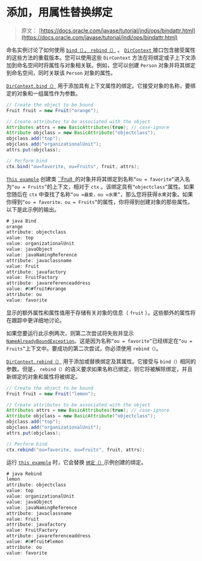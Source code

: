 # 添加，用属性替换绑定

> 原文： [https://docs.oracle.com/javase/tutorial/jndi/ops/bindattr.html](https://docs.oracle.com/javase/tutorial/jndi/ops/bindattr.html)

命名实例讨论了如何使用 [`bind（）`， `rebind（）`](bind.html) 。 [`DirContext` ](https://docs.oracle.com/javase/8/docs/api/javax/naming/directory/DirContext.html)接口包含接受属性的这些方法的重载版本。您可以使用这些 `DirContext` 方法在将绑定或子上下文添加到命名空间时将属性与对象相关联。例如，您可以创建 `Person` 对象并将其绑定到命名空间，同时关联该 `Person` 对象的属性。

[`DirContext.bind（）`](https://docs.oracle.com/javase/8/docs/api/javax/naming/directory/DirContext.html#bind-javax.naming.Name-java.lang.Object-javax.naming.directory.Attributes-) 用于添加具有上下文属性的绑定。它接受对象的名称，要绑定的对象和一组属性作为参数。

```java
// Create the object to be bound
Fruit fruit = new Fruit("orange");

// Create attributes to be associated with the object
Attributes attrs = new BasicAttributes(true); // case-ignore
Attribute objclass = new BasicAttribute("objectclass");
objclass.add("top");
objclass.add("organizationalUnit");
attrs.put(objclass);

// Perform bind
ctx.bind("ou=favorite, ou=Fruits", fruit, attrs);

```

[`This example`](examples/Bind.java) 创建类 [``Fruit` `](examples/Fruit.java)的对象并将其绑定到名称`“ou = favorite”`进入名为`“ou = Fruits”`的上下文，相对于 `ctx` 。该绑定具有`“objectclass”`属性。如果您随后在 `ctx` 中查找了名称`“ou =最爱，ou =水果”`，那么您将获得`水果`对象。如果你得到`“ou = favorite，ou = Fruits”`的属性，你将得到创建对象的那些属性。以下是此示例的输出。

```java
# java Bind
orange
attribute: objectclass
value: top
value: organizationalUnit
value: javaObject
value: javaNamingReference
attribute: javaclassname
value: Fruit
attribute: javafactory
value: FruitFactory
attribute: javareferenceaddress
value: #0#fruit#orange
attribute: ou
value: favorite

```

显示的额外属性和属性值用于存储有关对象的信息（ `fruit` ）。这些额外的属性将在跟踪中更详细地讨论。

如果您要运行此示例两次，则第二次尝试将失败并显示 [`NameAlreadyBoundException`](https://docs.oracle.com/javase/8/docs/api/javax/naming/NameAlreadyBoundException.html)。这是因为名称`“ou = favorite”`已经绑定在`“ou = Fruits”`上下文中。要成功的第二次尝试，你必须使用 `rebind（）`。

[`DirContext.rebind（）`](https://docs.oracle.com/javase/8/docs/api/javax/naming/directory/DirContext.html#rebind-javax.naming.Name-java.lang.Object-javax.naming.directory.Attributes-) 用于添加或替换绑定及其属性。它接受与 `bind（）`相同的参数。但是， `rebind（）`的语义要求如果名称已绑定，则它将被解除绑定，并且新绑定的对象和属性将被绑定。

```java
// Create the object to be bound
Fruit fruit = new Fruit("lemon");

// Create attributes to be associated with the object
Attributes attrs = new BasicAttributes(true); // case-ignore
Attribute objclass = new BasicAttribute("objectclass");
objclass.add("top");
objclass.add("organizationalUnit");
attrs.put(objclass);

// Perform bind
ctx.rebind("ou=favorite, ou=Fruits", fruit, attrs);

```

运行 [`this example`](examples/Rebind.java) 时，它会替换 [``绑定（）``](examples/Bind.java)示例创建的绑定。

```java
# java Rebind
lemon
attribute: objectclass
value: top
value: organizationalUnit
value: javaObject
value: javaNamingReference
attribute: javaclassname
value: Fruit
attribute: javafactory
value: FruitFactory
attribute: javareferenceaddress
value: #0#fruit#lemon
attribute: ou
value: favorite

```